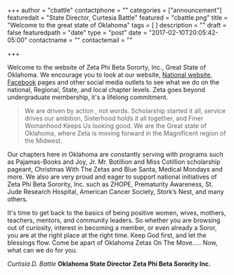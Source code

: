 +++
author = "cbattle"
contactphone = ""
categories = ["announcement"]
featuredalt = "State Director, Curtesia Battle"
featured = "cbattle.png"
title = "Welcome to the great state of Oklahoma"
tags = [
]
description = ""
draft = false
featuredpath = "date"
type = "post"
date = "2017-02-10T20:05:42-05:00"
contactname = ""
contactemail = ""

+++

Welcome to the website of Zeta Phi Beta Sororty, Inc., Great State of Oklahoma. We encourage you to look at our website, [National website](http://zphib1920.org/), [Facebook](https://www.facebook.com/ZetaPhiBetaOklahomaState/) pages and other social media outlets to see what we do on the national, Regional, State, and local chapter levels. Zeta goes beyond undergraduate membership, it's a lifelong commitment. 

> We are driven by action , not words. Scholarship started it all, service drives our ambition, Sisterhood holds it all together, and Finer Womanhood Keeps Us looking good. We are the Great state of Oklahoma, where Zeta is moving forward in the Magnificent region of the Midwest. 

Our chapters here in Oklahoma are constantly serving with programs such as Pajamas-Books and Joy, Jr. Mr. Botillion and Miss Cotillion scholarship pageant, Christmas With The Zetas and Blue Santa, Medical Mondays and more. We also are very proud and eager to support national initiatives of Zeta Phi Beta Sorority, Inc. such as ZHOPE, Prematurity Awareness, St. Jude Research Hospital, American Cancer Society, Stork’s Nest, and many others.

It's time to get back to the basics of being positive women, wives, mothers, teachers, mentors, and community leaders. So whether you are browsing out of curiosity, interest in becoming a member, or even already a Soror, you are at the right place at the right time. Keep God first, and let the blessings flow. Come be apart of Oklahoma Zetas On The Move..... Now, what can we do for you.

*Curtisia D. Battle*
**Oklahoma State Director**
**Zeta Phi Beta Sorority Inc.**
